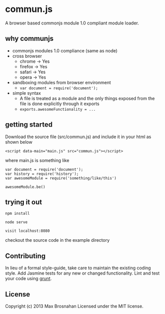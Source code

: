 # commun.js

A browser based commonjs module 1.0 compliant module loader.

## why communjs
- commonjs modules 1.0 compliance (same as node)
- cross browser
    - chrome  -> Yes
    - firefox -> Yes
    - safari  -> Yes
    - opera   -> Yes
- sandboxing modules from browser environment
    - ```var document = require('document');```
- simple syntax
    - A file is treated as a module and the only things exposed from the file is done explicitly through it exports
    - ```exports.awesomeFunctionality = ...```

## getting started

Download the source file (src/commun.js) and include it in your html as shown below

```<script data-main="main.js" src="commun.js"></script>```

where main.js is something like

    var document = require('document');
    var history = require('history');
    var awesomeModule = require('something/like/this')

    awesomeModule.be()

## trying it out

    npm install

    node serve

    visit localhost:8080

checkout the source code in the example directory


## Contributing
In lieu of a formal style-guide, take care to maintain the existing coding style. Add Jasmine tests for any new or changed functionality. Lint and test your code using [grunt](https://github.com/gruntjs/grunt).

## License
Copyright (c) 2013 Max Brosnahan
Licensed under the MIT license.
